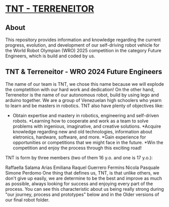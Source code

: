 # <ins> TNT - TERRENEITOR </ins>
## About 
This repository provides information and knowledge regarding the current progress, evolution, and development of our self-driving robot vehicle for the World Robot Olympian (WRO) 2025 competition in the category Future Engineers, which is build and coded by us.
## TNT & Terreneitor - WRO 2024 Future Engineers 
The name of our team is TNT, we chose this name because we will explode the comptetition with our hard work and dedication! On the other hand, Terreneitor is the name of our autonomous robot, build by using lego and arduino together. We are a group of Venezuelan high schoolers who yearn to learn and be masters in robotics. TNT also have plenty of objectives like:

* Obtain expertise and mastery in robotics, engineering and self-driven robots.
*Learning how to cooperate and work as a team to solve problems with ingenious, imaginative, and creative solutions.
*Acquire knowledge regarding new and old technologies, information about eletronics, hardware, software, and more.
*Gain experience for opportunities or competitions that we might face in the future.
*Win the competition and enjoy the process through this exciting road!

TNT is form by three members (two of them 16 y.o. and one is 17 y.o.):

Raffaella Salama Arias
Emiliana Raquel Guerrero Fermíns
Nicola Pasquale Simone Perdomo
One thing that defines us, TNT, is that unlike others, we don't give up easily, we are determine to be the best and improve as much as possible, always looking for success and enjoying every part of the process. You can see this characteristic about us being really strong during "our journey, process and prototypes" below and in the Older versions of our final robot folder.
